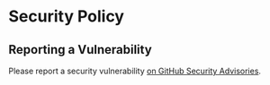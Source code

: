 # Security Policy

## Reporting a Vulnerability

Please report a security vulnerability [on GitHub Security Advisories](https://github.com/litetex-oss/mcm-otel-instrumentation-extension/security/advisories/new).
